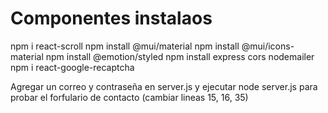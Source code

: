 # Componentes instalaos

npm i react-scroll 
npm install @mui/material
npm install @mui/icons-material
npm install @emotion/styled
npm install express cors nodemailer
npm i react-google-recaptcha

Agregar un correo y contraseña en server.js y ejecutar node server.js para probar el forfulario de contacto
(cambiar lineas 15, 16, 35)
